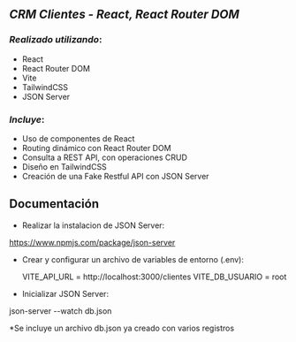 ## *CRM Clientes - React, React Router DOM*

### ***Realizado utilizando***:

- React
- React Router DOM
- Vite
- TailwindCSS
- JSON Server

### ***Incluye***:

- Uso de componentes de React
- Routing dinámico con React Router DOM
- Consulta a REST API, con operaciones CRUD
- Diseño en TailwindCSS
- Creación de una Fake Restful API con JSON Server

## Documentación

- Realizar la instalacion de JSON Server:

https://www.npmjs.com/package/json-server

- Crear y configurar un archivo de variables de entorno (.env):

  VITE_API_URL = http://localhost:3000/clientes
  VITE_DB_USUARIO = root

- Inicializar JSON Server:

json-server --watch db.json

*Se incluye un archivo db.json ya creado con varios registros 

